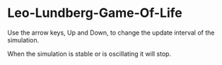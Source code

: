 # Leo-Lundberg-Game-Of-Life

Use the arrow keys, Up and Down, to change the update interval of the simulation.

When the simulation is stable or is oscillating it will stop. 

